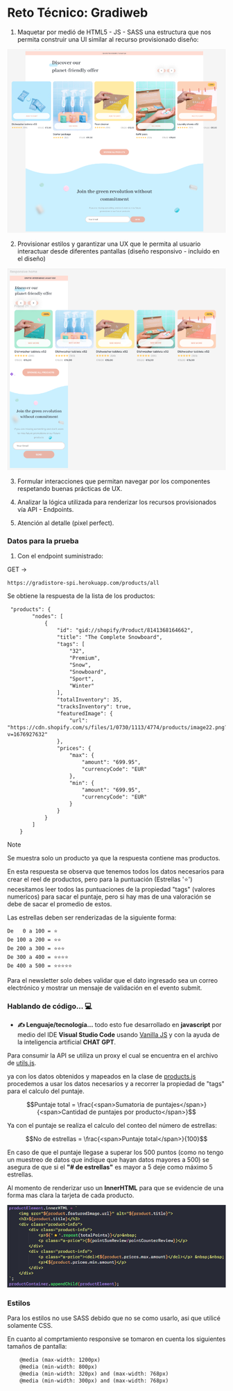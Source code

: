 # Reto Técnico: Gradiweb

1. Maquetar por medió de HTML5 - JS - SASS una estructura que nos permita construir una UI similar al recurso provisionado diseño:

<p align="center">
  <img alt="Diseño Web" src="Prueba de GradiWeb/images/Diseno_a_seguir.png">
</p>

2. Provisionar estilos y garantizar una UX que le permita al usuario interactuar desde diferentes pantallas (diseño responsivo - incluido en el diseño)

<p align="center">
  <img alt="Diseño Web Responsive" src="Prueba de GradiWeb/images/Diseno_a_seguir_responsive.png">
</p>

3. Formular interacciones que permitan navegar por los componentes respetando buenas prácticas de UX.

4. Analizar la lógica utilizada para renderizar los recursos provisionados vía API - Endpoints.

5. Atención al detalle (pixel perfect).


### Datos para la prueba

1. Con el endpoint suministrado: 

GET → 
```
https://gradistore-spi.herokuapp.com/products/all
```

Se obtiene la respuesta de la lista de los productos:

```
 "products": {
        "nodes": [
            {
                "id": "gid://shopify/Product/8141368164662",
                "title": "The Complete Snowboard",
                "tags": [
                    "32",
                    "Premium",
                    "Snow",
                    "Snowboard",
                    "Sport",
                    "Winter"
                ],
                "totalInventory": 35,
                "tracksInventory": true,
                "featuredImage": {
                    "url": "https://cdn.shopify.com/s/files/1/0730/1113/4774/products/image22.png?v=1676927632"
                },
                "prices": {
                    "max": {
                        "amount": "699.95",
                        "currencyCode": "EUR"
                    },
                    "min": {
                        "amount": "699.95",
                        "currencyCode": "EUR"
                    }
                }
            }
        ]
    }

```

> [!NOTE]
> Se muestra solo un producto ya que la respuesta contiene mas productos.

En esta respuesta se observa que tenemos todos los datos necesarios para crear el reel de productos, pero para la puntuación (Estrellas '⭐') necesitamos leer todos las puntuaciones de la propiedad "tags" (valores numericos) para sacar el puntaje, pero si hay mas de una valoración se debe de sacar el promedio de estos.

Las estrellas deben ser renderizadas de la siguiente forma:

```
De   0 a 100 = ⭐ 
De 100 a 200 = ⭐⭐ 
De 200 a 300 = ⭐⭐⭐ 
De 300 a 400 = ⭐⭐⭐⭐ 
De 400 a 500 = ⭐⭐⭐⭐⭐

```

Para el newsletter solo debes validar que el dato ingresado sea un correo electrónico y mostrar un mensaje de validación en el evento submit.

### Hablando de código... 💻

- **✍️ Lenguaje/tecnología...** todo esto fue desarrollado en **javascript** por medio del IDE **Visual Studio Code** usando [Vanilla JS](http://vanilla-js.com/) y con la ayuda de la inteligencia artificial **CHAT GPT**.

Para consumir la API se utiliza un proxy el cual se encuentra en el archivo de [utils.js](<Prueba de GradiWeb/js/utils.js>).

ya con los datos obtenidos y mapeados en la clase de [products.js](<Prueba de GradiWeb/DTO/product.js>) procedemos a usar los datos necesarios y a recorrer la propiedad de "tags" para el calculo del puntaje.


```math
Puntaje total = \frac{<span>Sumatoria de puntajes</span>}{<span>Cantidad de puntajes por producto</span>}
```

Ya con el puntaje se realiza el calculo del conteo del número de estrellas:

```math
No de estrellas = \frac{<span>Puntaje total</span>}{100}
```

En caso de que el puntaje llegase a superar los 500 puntos (como no tengo un muestreo de datos que indique que hayan datos mayores a 500) se asegura de que si el **"# de estrellas"** es mayor a 5 deje como máximo 5 estrellas.

Al momento de renderizar uso un **InnerHTML** para que se evidencie de una forma mas clara la tarjeta de cada producto.

<p align="center">
  <img alt="Card Render" src="Prueba de GradiWeb/images/renderCard.png">
</p>


### Estilos

Para los estilos no use SASS debido que no se como usarlo, asi que utilicé solamente CSS.

En cuanto al comprtamiento responsive se tomaron en cuenta los siguientes tamaños de pantalla:

```
    @media (max-width: 1200px)
    @media (min-width: 800px)
    @media (min-width: 320px) and (max-width: 768px)
    @media (min-width: 300px) and (max-width: 768px)        
```
















